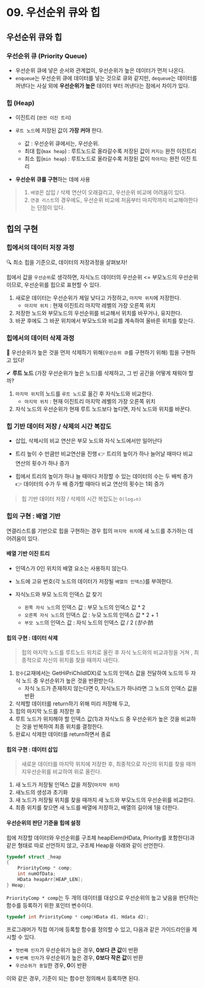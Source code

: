 # 09. 우선순위 큐와 힙

## 우선순위 큐와 힙

### 우선순위 큐 (Priority Queue)

- 우선순위 큐에 넣은 순서와 관계없이, 우선순위가 높은 데이터가 먼저 나온다.
- `enqueue`는 우선순위 큐에 데이터를 넣는 것으로 큐와 같지만, `dequeue`는 데이터를 꺼낸다는 사실 외에 **우선순위가 높은** 데이터 부터 꺼낸다는 점에서 차이가 있다.

### 힙 (Heap)

- 이진트리 (`완전 이진 트리`)
- `루트 노드`에 저장된 값이 **가장 커야** 한다.
    - 값 : 우선순위 큐에서는, 우선순위.
    - 최대 힙(`max heap`) : 루트노드로 올라갈수록 저장된 값이 `커지는` 완전 이진트리
    - 최소 힙(`min heap`) : 루트노드로 올라갈수록 저장된 값이 `작아지는` 완전 이진 트리

- **우선순위 큐를 구현**하는 데에 사용  

> 1. `배열`은 삽입 / 삭제 연산이 오래걸리고, 우선순위 비교에 어려움이 있다. 
>2. `연결 리스트`의 경우에도, 우선순위 비교에 처음부터 마지막까지 비교해야한다는 단점이 있다.

## 힙의 구현

### 힙에서의 데이터 저장 과정

🔍 최소 힙을 기준으로, 데이터의 저장과정을 살펴보자!

힙에서 값을 `우선순위`로 생각하면, 자식노드 데이터의 우선순위 <= 부모노드의 우선순위이므로, 우선순위를 힙으로 표현할 수 있다.

1. 새로운 데이터는 우선순위가 제일 낮다고 가정하고, `마지막 위치`에 저장한다.
    - `마지막 위치` : 현재 이진트리 마지막 레벨의 가장 오른쪽 위치
2. 저장한 노드와 부모노드의 우선순위를 비교해서 위치를 바꾸거나, 유지한다.
3. 바꾼 후에도 그 바꾼 위치에서 부모노드와 비교를 계속하여 올바른 위치를 찾는다.

### 힙에서의 데이터 삭제 과정

🤔 우선순위가 높은 것을 먼저 삭제하기 위해(`우선순위 큐`를 구현하기 위해) 힙을 구현하고 있다!

✔ **루트 노드** (가장 우선순위가 높은 노드)를 삭제하고, 그 빈 공간을 어떻게 채워야 할까?

1. `마지막 위치`의 노드를 `루트 노드`로 옮긴 후 자식노드와 비교한다. 
    - `마지막 위치` : 현재 이진트리 마지막 레벨의 가장 오른쪽 위치
2. 자식 노드의 우선순위가 현재 루트 노드보다 높다면, 자식 노드와 위치를 바꾼다.

### 힙 기반 데이터 저장 / 삭제의 시간 복잡도

- 삽입, 삭제시의 비교 연산은 부모 노드와 자식 노드에서만 일어난다
- 트리 높이 수 만큼만 비교연산을 진행 👉 트리의 높이가 하나 늘어날 때마다 비교 연산의 횟수가 하나 증가


- 힙에서 트리의 높이가 하나 늘 때마다 저장할 수 있는 데이터의 수는 두 배씩 증가 👉 데이터의 수가 두 배 증가할 때마다 비교 연산의 횟수는 1회 증가

> 힙 기반 데이터 저장 / 삭제의 시간 복잡도는 `O(log₂n)`

### 힙의 구현 : 배열 기반

연결리스트를 기반으로 힙을 구현하는 경우 힙의 `마지막 위치`에 새 노드를 추가하는 데 어려움이 있다.

#### 배열 기반 이진 트리

- 인덱스가 0인 위치의 배열 요소는 사용하지 않는다.
- 노드에 고유 번호(각 노드의 데이터가 저장될 `배열의 인덱스`)를 부여한다.

- 자식노드와 부모 노드의 인덱스 값 찾기
    - `왼쪽 자식 노드`의 인덱스 값 : 부모 노드의 인덱스 값 * 2
    - `오른쪽 자식 노드`의 인덱스 값 : 누모 노드의 인덱스 값 * 2 + 1
    - `부모 노드`의 인덱스 값 : 자식 노드의 인덱스 값 / 2 (*정수형*)

#### 힙의 구현 :  데이터 삭제

> 힙의 마지막 노드를 루트노드 위치로 올린 후 자식 노드와의 비교과정을 거쳐 , 최종적으로 자신의 위치를 찾을 때까지 내린다.

1. `함수`(교재에서는 GetHiPriChildIDX)로 노드의 인덱스 값을 전달하여 노드의 두 자식 노드 중 우선순위가 높은 것을 반환받는다.
    - 자식 노드가 존재하지 않는다면 0, 자식노드가 하나라면 그 노드의 인덱스 값을 반환
2. 삭제할 데이터를 return하기 위해 미리 저장해 두고,
3. 힙의 마지막 노드를 저장한 후
4. 루트 노드가 위치해야 할 인덱스 값(1)과 자식노드 중 우선순위가 높은 것을 비교하는 것을 반복하여 최종 위치를 결정한다.
5. 완료시 삭제한 데이터를 return하면서 종료

#### 힙의 구현 : 데이터 삽입

> 새로운 데이터를 마지막 위치에 저장한 후, 최종적으로 자신의 위치를 찾을 때까지우선순위를 비교하여 위로 올린다.

1. 새 노드가 저장될 인덱스 값을 저장(`마지막 위치`)
2. 새노드의 생성과 초기화
3. 새 노드가 저장될 위치를 찾을 때까지 새 노드와 부모노드의 우선순위를 비교한다.
4. 최종 위치를 찾으면 새 노드를 배열에 저장하고, 배열의 길이에 1을 더한다.

#### 우선순위의 판단 기준을 힙에 설정

힙에 저장할 데이터와 우선순위를 구조체 heapElem(HData, Priority를 포함한다)과 같은 형태로 따로 선언하지 않고, 구조체 Heap을 아래와 같이 선언한다. 

```c
typedef struct _heap
{
    PriorityComp * comp;
    int numOfData;
    HData heapArr[HEAP_LEN];
} Heap;
```
`PriorityComp * comp`는 두 개의 데이터를 대상으로 우선순위의 높고 낮음을 판단하는 함수를 등록하기 위한 포인터 변수이다.

```c
typedef int PriorityComp * comp(HData d1, Hdata d2); 
```

프로그래머가 직접 여기에 등록할 함수를 정의할 수 있고, 다음과 같은 가이드라인을 제시할 수 있다.

- `첫번째 인자`가 우선순위가 높은 경우, **0보다 큰 값**이 반환
- `두번째 인자`가 우선순위가 높은 경우, **0보다 작은 값**이 반환
- `우선순위가 동일`한 경우, **0**이 반환

이와 같은 경우, 기준이 되는 함수만 정의해서 등록하면 된다.

